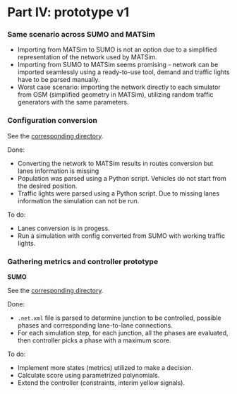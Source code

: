 # Part IV: prototype v1

### Same scenario across SUMO and MATSim

* Importing from MATSim to SUMO is not an option due to a simplified representation
of the network used by MATSim.
* Importing from SUMO to MATSim seems promising - network can be imported
seamlessly using a ready-to-use tool, demand and traffic lights have to be parsed manually.
* Worst case scenario: importing the network directly to each simulator from OSM
(simplified geometry in MATSim), utilizing random traffic generators with the same parameters.

### Configuration conversion

See the [corresponding directory](../demos/matsim/single_intersection).

Done:
* Converting the network to MATSim results in routes conversion but lanes information is missing
* Population was parsed using a Python script. Vehicles do not start from the desired position.
* Traffic lights were parsed using a Python script. Due to missing lanes information the simulation can not be run.

To do:
* Lanes conversion is in progess.
* Run a simulation with config converted from SUMO with working traffic lights.

### Gathering metrics and controller prototype

**SUMO**

See the [corresponding directory](../demos/sumo/src).

Done:
* `.net.xml` file is parsed to determine junction to be controlled, possible
phases and corresponding lane-to-lane connections.
* For each simulation step, for each junction, all the phases are evaluated,
then controller picks a phase with a maximum score.

To do:
* Implement more states (metrics) utilized to make a decision.
* Calculate score using parametrized polynomials.
* Extend the controller (constraints, interim yellow signals).

